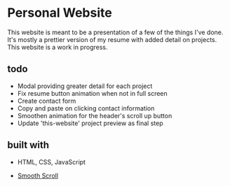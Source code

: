 # Personal Website

This website is meant to be a presentation of a few of the things I've done. It's
mostly a prettier version of my resume with added detail on projects. This website
is a work in progress.

## todo

* Modal providing greater detail for each project
* Fix resume button animation when not in full screen
* Create contact form
* Copy and paste on clicking contact information
* Smoothen animation for the header's scroll up button
* Update 'this-website' project preview as final step



## built with

* HTML, CSS, JavaScript

* [Smooth Scroll](https://github.com/cferdinandi/smooth-scroll)

